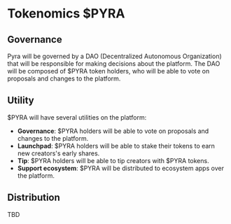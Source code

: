 # Tokenomics $PYRA

## Governance

Pyra will be governed by a DAO (Decentralized Autonomous Organization) that will be responsible for making decisions about the platform. The DAO will be composed of $PYRA token holders, who will be able to vote on proposals and changes to the platform.

## Utility

$PYRA will have several utilities on the platform:
- **Governance**: $PYRA holders will be able to vote on proposals and changes to the platform.
- **Launchpad**: $PYRA holders will be able to stake their tokens to earn new creators's early shares.
- **Tip**: $PYRA holders will be able to tip creators with $PYRA tokens.
- **Support ecosystem**: $PYRA will be distributed to ecosystem apps over the platform.

## Distribution

TBD